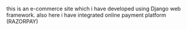 this is an e-commerce site which i have developed using Django web framework. also here i have integrated online payment platform (RAZORPAY) 
